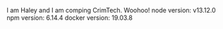 I am Haley and I am comping CrimTech. Woohoo!
node version: v13.12.0
npm version: 6.14.4
docker version: 19.03.8